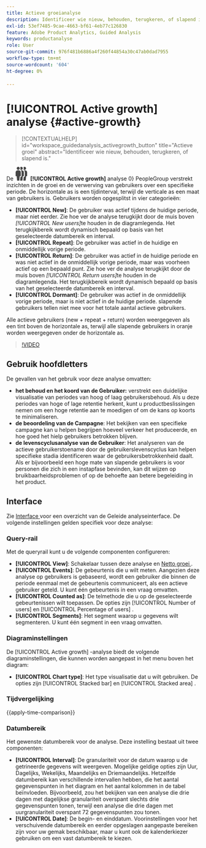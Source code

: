 ```yaml
---
title: Actieve groeianalyse
description: Identificeer wie nieuw, behouden, terugkeren, of slapend is.
exl-id: 53ef7485-9cae-4663-bf61-4eb77c126830
feature: Adobe Product Analytics, Guided Analysis
keywords: productanalyse
role: User
source-git-commit: 976f481b6886a4f260f44854a30c47ab0dad7955
workflow-type: tm+mt
source-wordcount: '604'
ht-degree: 0%

---
```


# [!UICONTROL Active growth] analyse {#active-growth}

<!-- markdownlint-disable MD034 -->

>[!CONTEXTUALHELP]
>id="workspace_guidedanalysis_activegrowth_button"
>title="Actieve groei"
>abstract="Identificeer wie nieuw, behouden, terugkeren, of slapend is."

<!-- markdownlint-enable MD034 -->


De ![&#128279;](/help/assets/icons/PeopleGroup.svg) **[!UICONTROL Active growth]** analyse 0&rbrace; PeopleGroup verstrekt inzichten in de groei en de verwerving van gebruikers over een specifieke periode.  De horizontale as is een tijdinterval, terwijl de verticale as een maat van gebruikers is. Gebruikers worden opgesplitst in vier categorieën:

* **[!UICONTROL New]**: De gebruiker was actief tijdens de huidige periode, maar niet eerder. Zie hoe ver de analyse terugkijkt door de muis boven _[!UICONTROL New users]_&#x200B;te houden in de diagramlegenda. Het terugkijkbereik wordt dynamisch bepaald op basis van het geselecteerde datumbereik en interval.
* **[!UICONTROL Repeat]**: De gebruiker was actief in de huidige en onmiddellijk vorige periode.
* **[!UICONTROL Return]**: De gebruiker was actief in de huidige periode en was niet actief in de onmiddellijk vorige periode, maar was voorheen actief op een bepaald punt. Zie hoe ver de analyse terugkijkt door de muis boven _[!UICONTROL Return users]_&#x200B;te houden in de diagramlegenda. Het terugkijkbereik wordt dynamisch bepaald op basis van het geselecteerde datumbereik en interval.
* **[!UICONTROL Dormant]**: De gebruiker was actief in de onmiddellijk vorige periode, maar is niet actief in de huidige periode. slapende gebruikers tellen niet mee voor het totale aantal actieve gebruikers.

Alle actieve gebruikers (new + repeat + return) worden weergegeven als een tint boven de horizontale as, terwijl alle slapende gebruikers in oranje worden weergegeven onder de horizontale as.


>[!VIDEO](https://video.tv.adobe.com/v/3421667/?quality=12&learn=on)

## Gebruik hoofdletters

De gevallen van het gebruik voor deze analyse omvatten:

* **het behoud en het koord van de Gebruiker:** verstrekt een duidelijke visualisatie van periodes van hoog of laag gebruikersbehoud. Als u deze periodes van hoge of lage retentie herkent, kunt u productbeslissingen nemen om een hoge retentie aan te moedigen of om de kans op koorts te minimaliseren.
* **de beoordeling van de Campagne**: Het bekijken van een specifieke campagne kan u helpen begrijpen hoeveel verkeer het produceerde, en hoe goed het hielp gebruikers betrokken blijven.
* **de levenscyclusanalyse van de Gebruiker**: Het analyseren van de actieve gebruikerstoename door de gebruikerslevenscyclus kan helpen specifieke stadia identificeren waar de gebruikersbetrokkenheid daalt. Als er bijvoorbeeld een hoge mate van slapende gebruikers is voor personen die zich in een instapfase bevinden, kan dit wijzen op bruikbaarheidsproblemen of op de behoefte aan betere begeleiding in het product.

## Interface

Zie [ Interface ](../overview.md#interface) voor een overzicht van de Geleide analyseinterface. De volgende instellingen gelden specifiek voor deze analyse:

### Query-rail

Met de queryrail kunt u de volgende componenten configureren:

* **[!UICONTROL View]**: Schakelaar tussen deze analyse en [ Netto groei ](net-growth.md).
* **[!UICONTROL Events]**: De gebeurtenis die u wilt meten. Aangezien deze analyse op gebruikers is gebaseerd, wordt een gebruiker die binnen de periode eenmaal met de gebeurtenis communiceert, als een actieve gebruiker geteld. U kunt één gebeurtenis in een vraag omvatten.
* **[!UICONTROL Counted as]**: De telmethode die u op de geselecteerde gebeurtenissen wilt toepassen. De opties zijn [!UICONTROL Number of users] en [!UICONTROL Percentage of users] .
* **[!UICONTROL Segments]**: Het segment waarop u gegevens wilt segmenteren. U kunt één segment in een vraag omvatten.

### Diagraminstellingen

De [!UICONTROL Active growth] -analyse biedt de volgende diagraminstellingen, die kunnen worden aangepast in het menu boven het diagram:

* **[!UICONTROL Chart type]**: Het type visualisatie dat u wilt gebruiken. De opties zijn [!UICONTROL Stacked bar] en [!UICONTROL Stacked area] .

### Tijdvergelijking

{{apply-time-comparison}}

### Datumbereik

Het gewenste datumbereik voor de analyse. Deze instelling bestaat uit twee componenten:

* **[!UICONTROL Interval]**: De granulariteit voor de datum waarop u de getrineerde gegevens wilt weergeven. Mogelijke geldige opties zijn Uur, Dagelijks, Wekelijks, Maandelijks en Driemaandelijks. Hetzelfde datumbereik kan verschillende intervallen hebben, die het aantal gegevenspunten in het diagram en het aantal kolommen in de tabel beïnvloeden. Bijvoorbeeld, zou het bekijken van een analyse die drie dagen met dagelijkse granulariteit overspant slechts drie gegevenspunten tonen, terwijl een analyse die drie dagen met uurgranulariteit overspant 72 gegevenspunten zou tonen.
* **[!UICONTROL Date]**: De begin- en einddatum. Voorinstellingen voor het verschuivende datumbereik en eerder opgeslagen aangepaste bereiken zijn voor uw gemak beschikbaar, maar u kunt ook de kalenderkiezer gebruiken om een vast datumbereik te kiezen.

<!--
## Example

See below for an example of the analysis.

![Active time compare](../assets/active-growth-compare.png)

-->
